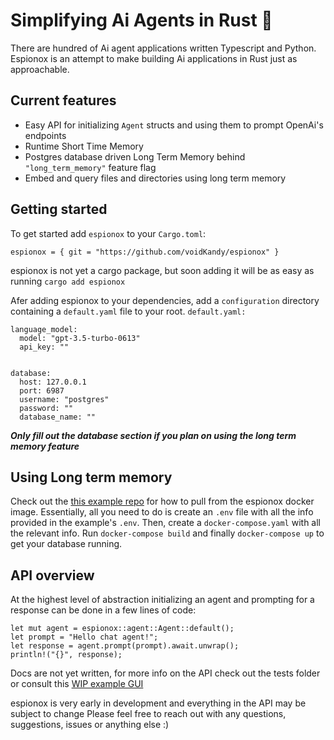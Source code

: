 # Simplifying Ai Agents in Rust 🦀
There are hundred of Ai agent applications written Typescript and Python. Espionox is an attempt to make building Ai applications in Rust just as approachable.

## Current features
 - Easy API for initializing `Agent` structs and using them to prompt OpenAi's endpoints
 - Runtime Short Time Memory
 - Postgres database driven Long Term Memory behind `"long_term_memory"` feature flag
 - Embed and query files and directories using long term memory

## Getting started 
To get started add `espionox` to your `Cargo.toml`: 
```
espionox = { git = "https://github.com/voidKandy/espionox" }
```
espionox is not yet a cargo package, but soon adding it will be as easy as running `cargo add espionox` 

Afer adding espionox to your dependencies, add a `configuration` directory containing a `default.yaml` file to your root.
`default.yaml:`
```
language_model:
  model: "gpt-3.5-turbo-0613"
  api_key: ""


database: 
  host: 127.0.0.1 
  port: 6987
  username: "postgres"
  password: ""
  database_name: ""

```

***Only fill out the database section if you plan on using the long term memory feature***

## Using Long term memory 
Check out the [this example repo](https://github.com/voidKandy/espionox_egui_demo/tree/master) for how to pull from the espionox docker image. Essentially, all you need to do is create an `.env` file with all the info provided in the example's `.env`. Then, create a `docker-compose.yaml` with all the relevant info. Run `docker-compose build` and finally `docker-compose up` to get your database running.

## API overview
At the highest level of abstraction initializing an agent and prompting for a response can be done in a few lines of code: 
```
let mut agent = espionox::agent::Agent::default();
let prompt = "Hello chat agent!";
let response = agent.prompt(prompt).await.unwrap();
println!("{}", response);
```
Docs are not yet written, for more info on the API check out the tests folder or consult this [WIP example GUI](https://github.com/voidKandy/espionox_egui_demo/tree/master)

espionox is very early in development and everything in the API may be subject to change
Please feel free to reach out with any questions, suggestions, issues or anything else :)
